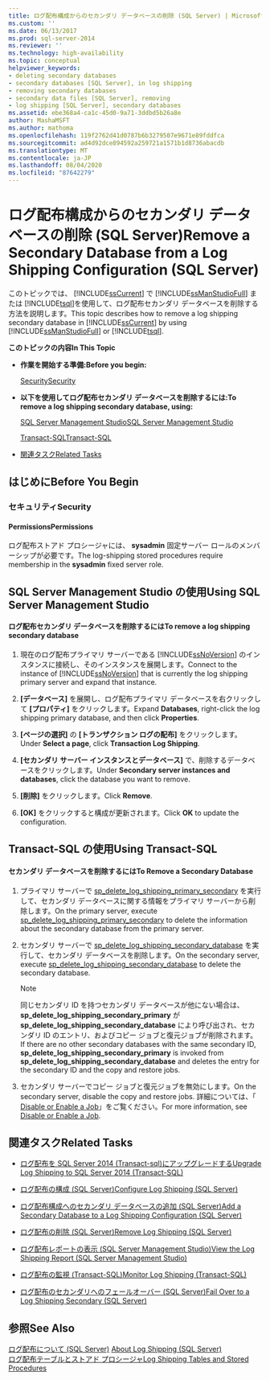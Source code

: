 ```yaml
---
title: ログ配布構成からのセカンダリ データベースの削除 (SQL Server) | Microsoft Docs
ms.custom: ''
ms.date: 06/13/2017
ms.prod: sql-server-2014
ms.reviewer: ''
ms.technology: high-availability
ms.topic: conceptual
helpviewer_keywords:
- deleting secondary databases
- secondary databases [SQL Server], in log shipping
- removing secondary databases
- secondary data files [SQL Server], removing
- log shipping [SQL Server], secondary databases
ms.assetid: ebe368a4-ca1c-45d0-9a71-3ddbd5b26a8e
author: MashaMSFT
ms.author: mathoma
ms.openlocfilehash: 119f2762d41d0787b6b3279507e9671e89fddfca
ms.sourcegitcommit: ad4d92dce894592a259721a1571b1d8736abacdb
ms.translationtype: MT
ms.contentlocale: ja-JP
ms.lasthandoff: 08/04/2020
ms.locfileid: "87642279"
---
```

# <a name="remove-a-secondary-database-from-a-log-shipping-configuration-sql-server"></a><span data-ttu-id="1dd0d-102">ログ配布構成からのセカンダリ データベースの削除 (SQL Server)</span><span class="sxs-lookup"><span data-stu-id="1dd0d-102">Remove a Secondary Database from a Log Shipping Configuration (SQL Server)</span></span>
  <span data-ttu-id="1dd0d-103">このトピックでは、 [!INCLUDE[ssCurrent](../../includes/sscurrent-md.md)] で [!INCLUDE[ssManStudioFull](../../includes/ssmanstudiofull-md.md)] または [!INCLUDE[tsql](../../includes/tsql-md.md)]を使用して、ログ配布セカンダリ データベースを削除する方法を説明します。</span><span class="sxs-lookup"><span data-stu-id="1dd0d-103">This topic describes how to remove a log shipping secondary database in [!INCLUDE[ssCurrent](../../includes/sscurrent-md.md)] by using [!INCLUDE[ssManStudioFull](../../includes/ssmanstudiofull-md.md)] or [!INCLUDE[tsql](../../includes/tsql-md.md)].</span></span>  
  
 <span data-ttu-id="1dd0d-104">**このトピックの内容**</span><span class="sxs-lookup"><span data-stu-id="1dd0d-104">**In This Topic**</span></span>  
  
-   <span data-ttu-id="1dd0d-105">**作業を開始する準備:**</span><span class="sxs-lookup"><span data-stu-id="1dd0d-105">**Before you begin:**</span></span>  
  
     [<span data-ttu-id="1dd0d-106">Security</span><span class="sxs-lookup"><span data-stu-id="1dd0d-106">Security</span></span>](#Security)  
  
-   <span data-ttu-id="1dd0d-107">**以下を使用してログ配布セカンダリ データベースを削除するには:**</span><span class="sxs-lookup"><span data-stu-id="1dd0d-107">**To remove a log shipping secondary database, using:**</span></span>  
  
     [<span data-ttu-id="1dd0d-108">SQL Server Management Studio</span><span class="sxs-lookup"><span data-stu-id="1dd0d-108">SQL Server Management Studio</span></span>](#SSMSProcedure)  
  
     [<span data-ttu-id="1dd0d-109">Transact-SQL</span><span class="sxs-lookup"><span data-stu-id="1dd0d-109">Transact-SQL</span></span>](#TsqlProcedure)  
  
-   [<span data-ttu-id="1dd0d-110">関連タスク</span><span class="sxs-lookup"><span data-stu-id="1dd0d-110">Related Tasks</span></span>](#RelatedTasks)  
  
##  <a name="before-you-begin"></a><a name="BeforeYouBegin"></a> <span data-ttu-id="1dd0d-111">はじめに</span><span class="sxs-lookup"><span data-stu-id="1dd0d-111">Before You Begin</span></span>  
  
###  <a name="security"></a><a name="Security"></a> <span data-ttu-id="1dd0d-112">セキュリティ</span><span class="sxs-lookup"><span data-stu-id="1dd0d-112">Security</span></span>  
  
####  <a name="permissions"></a><a name="Permissions"></a> <span data-ttu-id="1dd0d-113">Permissions</span><span class="sxs-lookup"><span data-stu-id="1dd0d-113">Permissions</span></span>  
 <span data-ttu-id="1dd0d-114">ログ配布ストアド プロシージャには、 **sysadmin** 固定サーバー ロールのメンバーシップが必要です。</span><span class="sxs-lookup"><span data-stu-id="1dd0d-114">The log-shipping stored procedures require membership in the **sysadmin** fixed server role.</span></span>  
  
##  <a name="using-sql-server-management-studio"></a><a name="SSMSProcedure"></a> <span data-ttu-id="1dd0d-115">SQL Server Management Studio の使用</span><span class="sxs-lookup"><span data-stu-id="1dd0d-115">Using SQL Server Management Studio</span></span>  
  
#### <a name="to-remove-a-log-shipping-secondary-database"></a><span data-ttu-id="1dd0d-116">ログ配布セカンダリ データベースを削除するには</span><span class="sxs-lookup"><span data-stu-id="1dd0d-116">To remove a log shipping secondary database</span></span>  
  
1.  <span data-ttu-id="1dd0d-117">現在のログ配布プライマリ サーバーである [!INCLUDE[ssNoVersion](../../includes/ssnoversion-md.md)] のインスタンスに接続し、そのインスタンスを展開します。</span><span class="sxs-lookup"><span data-stu-id="1dd0d-117">Connect to the instance of [!INCLUDE[ssNoVersion](../../includes/ssnoversion-md.md)] that is currently the log shipping primary server and expand that instance.</span></span>  
  
2.  <span data-ttu-id="1dd0d-118">**[データベース]** を展開し、ログ配布プライマリ データベースを右クリックして **[プロパティ]** をクリックします。</span><span class="sxs-lookup"><span data-stu-id="1dd0d-118">Expand **Databases**, right-click the log shipping primary database, and then click **Properties**.</span></span>  
  
3.  <span data-ttu-id="1dd0d-119">**[ページの選択]** の **[トランザクション ログの配布]** をクリックします。</span><span class="sxs-lookup"><span data-stu-id="1dd0d-119">Under **Select a page**, click **Transaction Log Shipping**.</span></span>  
  
4.  <span data-ttu-id="1dd0d-120">**[セカンダリ サーバー インスタンスとデータベース]** で、削除するデータベースをクリックします。</span><span class="sxs-lookup"><span data-stu-id="1dd0d-120">Under **Secondary server instances and databases**, click the database you want to remove.</span></span>  
  
5.  <span data-ttu-id="1dd0d-121">**[削除]** をクリックします。</span><span class="sxs-lookup"><span data-stu-id="1dd0d-121">Click **Remove**.</span></span>  
  
6.  <span data-ttu-id="1dd0d-122">**[OK]** をクリックすると構成が更新されます。</span><span class="sxs-lookup"><span data-stu-id="1dd0d-122">Click **OK** to update the configuration.</span></span>  
  
##  <a name="using-transact-sql"></a><a name="TsqlProcedure"></a> <span data-ttu-id="1dd0d-123">Transact-SQL の使用</span><span class="sxs-lookup"><span data-stu-id="1dd0d-123">Using Transact-SQL</span></span>  
  
#### <a name="to-remove-a-secondary-database"></a><span data-ttu-id="1dd0d-124">セカンダリ データベースを削除するには</span><span class="sxs-lookup"><span data-stu-id="1dd0d-124">To Remove a Secondary Database</span></span>  
  
1.  <span data-ttu-id="1dd0d-125">プライマリ サーバーで [sp_delete_log_shipping_primary_secondary](/sql/relational-databases/system-stored-procedures/sp-delete-log-shipping-primary-secondary-transact-sql) を実行して、セカンダリ データベースに関する情報をプライマリ サーバーから削除します。</span><span class="sxs-lookup"><span data-stu-id="1dd0d-125">On the primary server, execute [sp_delete_log_shipping_primary_secondary](/sql/relational-databases/system-stored-procedures/sp-delete-log-shipping-primary-secondary-transact-sql) to delete the information about the secondary database from the primary server.</span></span>  
  
2.  <span data-ttu-id="1dd0d-126">セカンダリ サーバーで [sp_delete_log_shipping_secondary_database](/sql/relational-databases/system-stored-procedures/sp-delete-log-shipping-secondary-database-transact-sql) を実行して、セカンダリ データベースを削除します。</span><span class="sxs-lookup"><span data-stu-id="1dd0d-126">On the secondary server, execute [sp_delete_log_shipping_secondary_database](/sql/relational-databases/system-stored-procedures/sp-delete-log-shipping-secondary-database-transact-sql) to delete the secondary database.</span></span>  
  
    > [!NOTE]  
    >  <span data-ttu-id="1dd0d-127">同じセカンダリ ID を持つセカンダリ データベースが他にない場合は、 **sp_delete_log_shipping_secondary_primary** が **sp_delete_log_shipping_secondary_database** により呼び出され、セカンダリ ID のエントリ、およびコピー ジョブと復元ジョブが削除されます。</span><span class="sxs-lookup"><span data-stu-id="1dd0d-127">If there are no other secondary databases with the same secondary ID, **sp_delete_log_shipping_secondary_primary** is invoked from **sp_delete_log_shipping_secondary_database** and deletes the entry for the secondary ID and the copy and restore jobs.</span></span>  
  
3.  <span data-ttu-id="1dd0d-128">セカンダリ サーバーでコピー ジョブと復元ジョブを無効にします。</span><span class="sxs-lookup"><span data-stu-id="1dd0d-128">On the secondary server, disable the copy and restore jobs.</span></span> <span data-ttu-id="1dd0d-129">詳細については、「 [Disable or Enable a Job](../../ssms/agent/disable-or-enable-a-job.md)」をご覧ください。</span><span class="sxs-lookup"><span data-stu-id="1dd0d-129">For more information, see [Disable or Enable a Job](../../ssms/agent/disable-or-enable-a-job.md).</span></span>  
  
##  <a name="related-tasks"></a><a name="RelatedTasks"></a> <span data-ttu-id="1dd0d-130">関連タスク</span><span class="sxs-lookup"><span data-stu-id="1dd0d-130">Related Tasks</span></span>  
  
-   [<span data-ttu-id="1dd0d-131">ログ配布を SQL Server 2014 &#40;Transact-sql&#41;にアップグレードする</span><span class="sxs-lookup"><span data-stu-id="1dd0d-131">Upgrade Log Shipping to SQL Server 2014 &#40;Transact-SQL&#41;</span></span>](upgrading-log-shipping-to-sql-server-2016-transact-sql.md)  
  
-   [<span data-ttu-id="1dd0d-132">ログ配布の構成 &#40;SQL Server&#41;</span><span class="sxs-lookup"><span data-stu-id="1dd0d-132">Configure Log Shipping &#40;SQL Server&#41;</span></span>](configure-log-shipping-sql-server.md)  
  
-   [<span data-ttu-id="1dd0d-133">ログ配布構成へのセカンダリ データベースの追加 &#40;SQL Server&#41;</span><span class="sxs-lookup"><span data-stu-id="1dd0d-133">Add a Secondary Database to a Log Shipping Configuration &#40;SQL Server&#41;</span></span>](add-a-secondary-database-to-a-log-shipping-configuration-sql-server.md)  
  
-   [<span data-ttu-id="1dd0d-134">ログ配布の削除 &#40;SQL Server&#41;</span><span class="sxs-lookup"><span data-stu-id="1dd0d-134">Remove Log Shipping &#40;SQL Server&#41;</span></span>](remove-log-shipping-sql-server.md)  
  
-   [<span data-ttu-id="1dd0d-135">ログ配布レポートの表示 &#40;SQL Server Management Studio&#41;</span><span class="sxs-lookup"><span data-stu-id="1dd0d-135">View the Log Shipping Report &#40;SQL Server Management Studio&#41;</span></span>](view-the-log-shipping-report-sql-server-management-studio.md)  
  
-   [<span data-ttu-id="1dd0d-136">ログ配布の監視 &#40;Transact-SQL&#41;</span><span class="sxs-lookup"><span data-stu-id="1dd0d-136">Monitor Log Shipping &#40;Transact-SQL&#41;</span></span>](monitor-log-shipping-transact-sql.md)  
  
-   [<span data-ttu-id="1dd0d-137">ログ配布のセカンダリへのフェールオーバー &#40;SQL Server&#41;</span><span class="sxs-lookup"><span data-stu-id="1dd0d-137">Fail Over to a Log Shipping Secondary &#40;SQL Server&#41;</span></span>](fail-over-to-a-log-shipping-secondary-sql-server.md)  
  
## <a name="see-also"></a><span data-ttu-id="1dd0d-138">参照</span><span class="sxs-lookup"><span data-stu-id="1dd0d-138">See Also</span></span>  
 <span data-ttu-id="1dd0d-139">[ログ配布について &#40;SQL Server&#41;](about-log-shipping-sql-server.md) </span><span class="sxs-lookup"><span data-stu-id="1dd0d-139">[About Log Shipping &#40;SQL Server&#41;](about-log-shipping-sql-server.md) </span></span>  
 [<span data-ttu-id="1dd0d-140">ログ配布テーブルとストアド プロシージャ</span><span class="sxs-lookup"><span data-stu-id="1dd0d-140">Log Shipping Tables and Stored Procedures</span></span>](log-shipping-tables-and-stored-procedures.md)  
  
  
